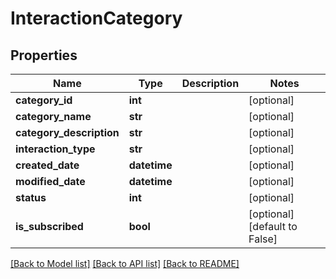 # InteractionCategory

## Properties
Name | Type | Description | Notes
------------ | ------------- | ------------- | -------------
**category_id** | **int** |  | [optional] 
**category_name** | **str** |  | [optional] 
**category_description** | **str** |  | [optional] 
**interaction_type** | **str** |  | [optional] 
**created_date** | **datetime** |  | [optional] 
**modified_date** | **datetime** |  | [optional] 
**status** | **int** |  | [optional] 
**is_subscribed** | **bool** |  | [optional] [default to False]

[[Back to Model list]](../README.md#documentation-for-models) [[Back to API list]](../README.md#documentation-for-api-endpoints) [[Back to README]](../README.md)


